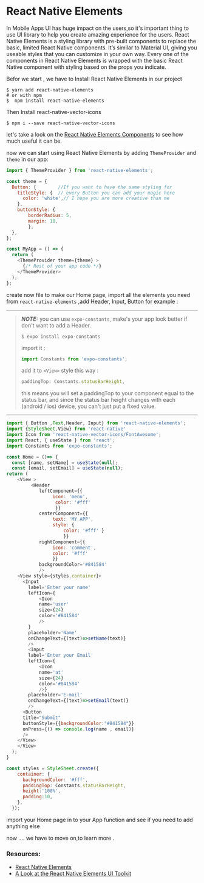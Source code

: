 # React Native Elements
In Mobile Apps UI has huge impact on the users,so it's important thing to use UI library to help you create amazing experience for the users.
 React Native Elements is a styling library with pre-built components to replace the basic, limited React Native components. It’s similar to Material UI, giving you useable styles that you can customize in your own way. Every one of the components in React Native Elements is wrapped with the basic React Native <View /> component with styling based on the props you indicate.

 Befor we start , we have to Install React Native Elements in our project 
 ```
$ yarn add react-native-elements
# or with npm
$  npm install react-native-elements
```
Then Install react-native-vector-icons
```
$ npm i --save react-native-vector-icons
```
let's take a look on the [React Native Elements Components](https://react-native-elements.github.io/react-native-elements/docs/overview) to see how much useful it can be.

now we can start using React Native Elements by adding `ThemeProvider` and `theme` in our app:

```js
import { ThemeProvider } from 'react-native-elements';

const theme = {  
  Button: {        //If you want to have the same styling for 
    titleStyle: {  // every Button you can add your magic here
      color: 'white',// I hope you are more creative than me
    },
    buttonStyle: {
        borderRadius: 5,
        margin: 10,
        },
  },
};

const MyApp = () => {
  return (
    <ThemeProvider theme={theme} >
      {/* Rest of your app code */}
    </ThemeProvider>
  );
};
```



create now file to make our Home page, import all the elements you need from `react-native-elements` ,add Header, Input, Button for example :

---
> **_NOTE:_**
> you can use `expo-constants`, make's your app look better if don't want to add a Header. 
>```console
>$ expo install expo-constants
>```
>import it :
>```js
>import Constants from 'expo-constants';
>```
>add it to  `<View>` style this way :
>```js
>paddingTop: Constants.statusBarHeight,
>```
>this means you will set a paddingTop to your component equal to the status bar, and since the status bar height changes with each (android / ios) device, you can't just put a fixed value. 
>
---

```js
import { Button ,Text,Header, Input} from 'react-native-elements';
import {StyleSheet,View} from 'react-native'
import Icon from 'react-native-vector-icons/FontAwesome';
import React, { useState } from 'react';
import Constants from 'expo-constants';

const Home = ()=> {
  const [name, setName] = useState(null);
  const [email, setEmail] = useState(null);
return (
    <View >
         <Header
            leftComponent={{
                 icon: 'menu',
                  color: '#fff' 
                  }}
            centerComponent={{
                 text: 'MY APP', 
                 style: { 
                     color: '#fff' } 
                     }}
            rightComponent={{
                 icon: 'comment', 
                 color: '#fff' 
                 }}
            backgroundColor='#841584'
            />    
    <View style={styles.container}>  
      <Input
        label='Enter your name'
        leftIcon={
            <Icon
            name='user'
            size={24}
            color='#841584'
            />
        }
        placeholder='Name'
        onChangeText={(text)=>setName(text)}
        />
        <Input
        label='Enter your Email'
        leftIcon={
            <Icon
            name='at'
            size={24}
            color='#841584'
            />}
        placeholder='E-mail'
        onChangeText={(text)=>setEmail(text)}
        />
      <Button
      title="Submit"
      buttonStyle={{backgroundColor:"#841584"}}
      onPress={() => console.log(name , email)}
      />
    </View>
    </View>
  );
}

const styles = StyleSheet.create({
    container: {
      backgroundColor: '#fff',
      paddingTop: Constants.statusBarHeight,
      height:'100%',
      padding:10,
    },
  });

```
import your Home page in to your App function and see if you need to add anything else

now .... we have to move on,to learn more .



 ### Resources:
- [React Native Elements](https://react-native-elements.github.io/react-native-elements/docs/)
- [A Look at the React Native Elements UI Toolkit](https://www.digitalocean.com/community/tutorials/react-react-native-elements)
